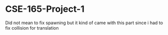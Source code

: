 # CSE-165-Project-1

Did not mean to fix spawning but it kind of came with this part since i had to fix collision for translation
